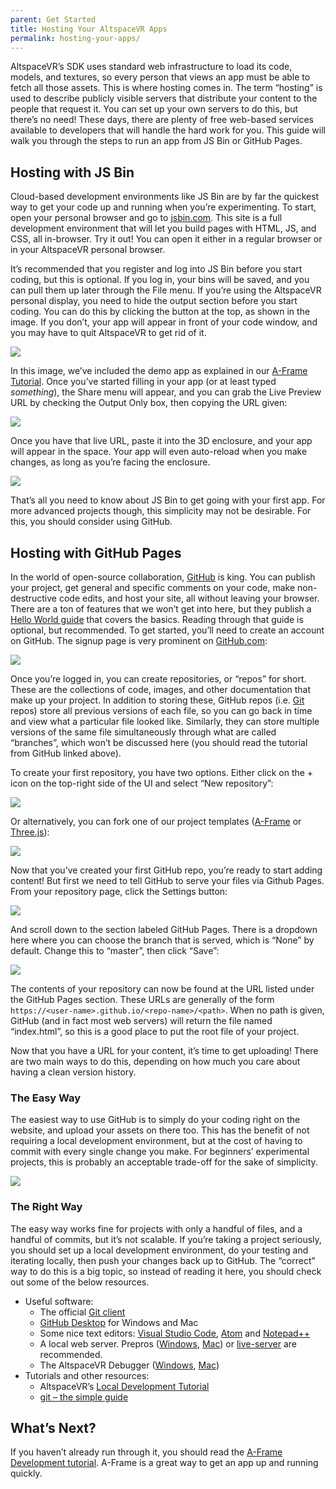 ```yaml
---
parent: Get Started
title: Hosting Your AltspaceVR Apps
permalink: hosting-your-apps/
---
```


AltspaceVR’s SDK uses standard web infrastructure to load its code, models, and textures, so every person that views an
app must be able to fetch all those assets. This is where hosting comes in. The term “hosting” is used to describe
publicly visible servers that distribute your content to the people that request it. You can set up your own servers to
do this, but there’s no need! These days, there are plenty of free web-based services available to developers that will
handle the hard work for you. This guide will walk you through the steps to run an app from JS Bin or GitHub Pages.

<a name="jsbin"></a>

## Hosting with JS Bin

Cloud-based development environments like JS Bin are by far the quickest way to get your code up and running when you’re
experimenting. To start, open your personal browser and go to [jsbin.com](https://jsbin.com). This site is a full
development environment that will let you build pages with HTML, JS, and CSS, all in-browser. Try it out! You can open
it either in a regular browser or in your AltspaceVR personal browser.

It’s recommended that you register and log into JS Bin before you start coding, but this is optional. If you log in,
your bins will be saved, and you can pull them up later through the File menu. If you’re using the AltspaceVR personal
display, you need to hide the output section before you start coding. You can do this by clicking the button at the top,
as shown in the image. If you don’t, your app will appear in front of your code window, and you may have to quit
AltspaceVR to get rid of it.

<a data-featherlight href="/assets/images/jsbin1.png"><img src="/assets/images/jsbin1.png" /></a>

In this image, we’ve included the demo app as explained in our [A-Frame
Tutorial](/building-altspacevr-apps-with-a-frame/). Once you’ve started filling in your app
(or at least typed _something_), the Share menu will appear, and you can grab the Live Preview URL by checking the
Output Only box, then copying the URL given:

<a data-featherlight href="/assets/images/jsbin2.png"><img src="/assets/images/jsbin2.png" /></a>

Once you have that live URL, paste it into the 3D enclosure, and your app will appear in the space. Your app will even
auto-reload when you make changes, as long as you’re facing the enclosure.

<a data-featherlight href="/assets/images/jsbin3.png"><img src="/assets/images/jsbin3.png" /></a>

That’s all you need to know about JS Bin to get going with your first app. For more advanced projects though, this
simplicity may not be desirable. For this, you should consider using GitHub.

<a name="github"></a>

## Hosting with GitHub Pages

In the world of open-source collaboration, [GitHub](https://github.com) is king. You can publish your project, get
general and specific comments on your code, make non-destructive code edits, and host your site, all without leaving
your browser. There are a ton of features that we won’t get into here, but they publish a [Hello World
guide](https://guides.github.com/activities/hello-world/) that covers the basics. Reading through that guide is
optional, but recommended. To get started, you’ll need to create an account on GitHub. The signup page is very prominent
on [GitHub.com](https://github.com):

<a data-featherlight href="/assets/images/github_home.png"><img src="/assets/images/github_home.png" /></a>

Once you’re logged in, you can create repositories, or “repos” for short. These are the collections of code, images, and
other documentation that make up your project. In addition to storing these, GitHub repos (i.e.
[Git](https://en.wikipedia.org/wiki/Git) repos) store all previous versions of each file, so you can go back in time and
view what a particular file looked like. Similarly, they can store multiple versions of the same file simultaneously
through what are called “branches”, which won’t be discussed here (you should read the tutorial from GitHub linked
above).

To create your first repository, you have two options. Either click on the + icon on the top-right side of the UI and
select “New repository”:

<a data-featherlight href="/assets/images/gh-create-repo.png"><img src="/assets/images/gh-create-repo.png" /></a>

Or alternatively, you can fork one of our project templates
([A-Frame](https://github.com/AltspaceVR/project-template-aframe) or
[Three.js](https://github.com/AltspaceVR/project-template-threejs)):

<a data-featherlight href="/assets/images/gh-fork.png"><img src="/assets/images/gh-fork.png" /></a>

Now that you’ve created your first GitHub repo, you’re ready to start adding content! But first we need to tell GitHub
to serve your files via Github Pages. From your repository page, click the Settings button:

<a data-featherlight href="/assets/images/gh-repo-page.png"><img src="/assets/images/gh-repo-page.png" /></a>

And scroll down to the section labeled GitHub Pages. There is a dropdown here where you can choose the branch that is
served, which is “None” by default. Change this to “master”, then click “Save”:

<a data-featherlight href="/assets/images/gh-pages.png"><img src="/assets/images/gh-pages.png" /></a>

The contents of your repository can now be found at the URL listed under the GitHub Pages section. These URLs are
generally of the form `https://<user-name>.github.io/<repo-name>/<path>`. When no path is given, GitHub (and in fact
most web servers) will return the file named “index.html”, so this is a good place to put the root file of your project.

Now that you have a URL for your content, it’s time to get uploading! There are two main ways to do this, depending on
how much you care about having a clean version history.

### The Easy Way

The easiest way to use GitHub is to simply do your coding right on the website, and upload your assets on there too.
This has the benefit of not requiring a local development environment, but at the cost of having to commit with every
single change you make. For beginners’ experimental projects, this is probably an acceptable trade-off for the sake of
simplicity.

<a data-featherlight href="/assets/images/gh-easy-way.png"><img src="/assets/images/gh-easy-way.png" /></a>

### The Right Way

The easy way works fine for projects with only a handful of files, and a handful of commits, but it’s not scalable. If
you’re taking a project seriously, you should set up a local development environment, do your testing and iterating
locally, then push your changes back up to GitHub. The “correct” way to do this is a big topic, so instead of reading it
here, you should check out some of the below resources.

*   Useful software:
    *   The official [Git client](https://git-scm.com/)
    *   [GitHub Desktop](https://desktop.github.com/) for Windows and Mac
    *   Some nice text editors: [Visual Studio Code](https://code.visualstudio.com/), [Atom](https://atom.io/)
        and [Notepad++](https://notepad-plus-plus.org/)
    *   A local web server. Prepros ([Windows](http://prepros.io.s3.amazonaws.com/installers/Prepros-Windows-5.10.2.exe),
        [Mac](http://prepros.io.s3.amazonaws.com/installers/Prepros-Mac-5.10.2.zip)) or
        [live-server](http://tapiov.net/live-server/)
        are recommended.
    *   The AltspaceVR Debugger ([Windows](https://sdk.altvr.com/debugger/DebuggerWindows.zip),
        [Mac](https://sdk.altvr.com/debugger/DebuggerMacOSX.zip))
*   Tutorials and other resources:
    *   AltspaceVR’s [Local Development Tutorial](/local-dev/)
    *   [git – the simple guide](https://rogerdudler.github.io/git-guide/)

## What’s Next?

If you haven’t already run through it, you should read the [A-Frame Development
tutorial](/building-altspacevr-apps-with-a-frame/). A-Frame is a great way to get an app up
and running quickly.

